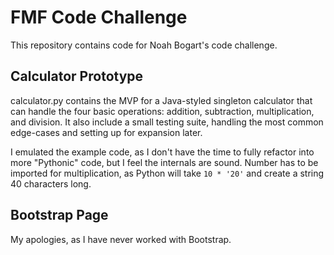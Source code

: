# FMF Code Challenge

This repository contains code for Noah Bogart's code challenge.

## Calculator Prototype

calculator.py contains the MVP for a Java-styled singleton calculator that can handle the four basic operations:
addition, subtraction, multiplication, and division. It also include a small testing suite, handling the most common
edge-cases and setting up for expansion later.

I emulated the example code, as I don't have the time to fully refactor into more "Pythonic" code, but I feel the
internals are sound. Number has to be imported for multiplication, as Python will take `10 * '20'` and create a string
40 characters long.

## Bootstrap Page

My apologies, as I have never worked with Bootstrap. 
